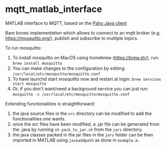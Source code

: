 # mqtt_matlab_interface
MATLAB interface to MQTT, based on the [Paho Java client](https://www.eclipse.org/paho/clients/java/)

Bare bones implementation which allows to connect to an mqtt broker (e.g. https://mosquitto.org/), publish and subscribe to multiple topics.

To run mosquitto:
1. To install mosquitto on MacOS using homebrew (https://brew.sh/), run: `brew install mosquitto`
3. You can make changes to the configuration by editing: `/usr/local/etc/mosquitto/mosquitto.conf`
4. To have launchd start mosquitto now and restart at login: `brew services start mosquitto`
5. Or, if you don't want/need a background service you can just run: `mosquitto -c /usr/local/etc/mosquitto/mosquitto.conf`

Extending functionalities is straightforward:
1. the java source files in the `src` directory can be modified to add the functionalities one wants.
2. once the src files have been modified, a .jar file can be generated from the .java by running `sh pack_to_jar.sh` from the `jars` directory.
3. the java classes packed in the jar files in the `jars` folder can be then imported in MATLAB using `javaaddpath` as done in `example.m`.
